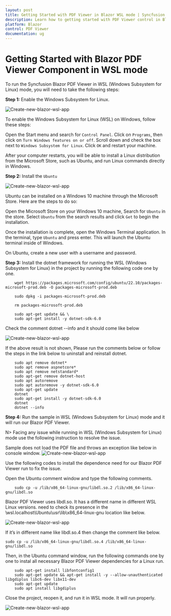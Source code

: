 ```yaml
---
layout: post
title: Getting Started with PDF Viewer in Blazor WSL mode | Syncfusion
description: Learn how to getting started with PDF Viewer control in Blazor WSL (Windows Subsystem for Linux) mode. 
platform: Blazor
control: PDF Viewer
documentation: ug
---
```


# Getting Started with Blazor PDF Viewer Component in WSL mode

To run the Syncfusion Blazor PDF Viewer in WSL (Windows Subsystem for Linux) mode, you will need to take the following steps:

**Step 1:** Enable the Windows Subsystem for Linux.

![Create-new-blazor-wsl-app](GettingStarted_images/1.png)

To enable the Windows Subsystem for Linux (WSL) on Windows, follow these steps:

Open the Start menu and search for `Control Panel`. Click on `Programs`, then click on `Turn Windows features on or off`. Scroll down and check the box next to `Windows Subsystem for Linux`. Click `OK` and restart your machine.

After your computer restarts, you will be able to install a Linux distribution from the Microsoft Store, such as Ubuntu, and run Linux commands directly in Windows.

**Step 2:** Install the `Ubuntu`

![Create-new-blazor-wsl-app](GettingStarted_images/2.png)

Ubuntu can be installed on a Windows 10 machine through the Microsoft Store. Here are the steps to do so:

Open the Microsoft Store on your Windows 10 machine, Search for `Ubuntu` in the store. Select `Ubuntu` from the search results and click `Get` to begin the installation.

Once the installation is complete, open the Windows Terminal application. In the terminal, type `Ubuntu` and press enter. This will launch the Ubuntu terminal inside of Windows.

On Ubuntu, create a new user with a username and password. 

**Step 3:** Install the dotnet framework for running the WSL (Windows Subsystem for Linux) in the project by running the following code one by one. 

```
    wget https://packages.microsoft.com/config/ubuntu/22.10/packages-microsoft-prod.deb -O packages-microsoft-prod.deb

    sudo dpkg -i packages-microsoft-prod.deb

    rm packages-microsoft-prod.deb

    sudo apt-get update && \
    sudo apt-get install -y dotnet-sdk-6.0

```

Check the comment dotnet --info and it should come like below

![Create-new-blazor-wsl-app](GettingStarted_images/3.png)

If the above result is not shown, Please run the comments below or follow the steps in the link below to uninstall and reinstall dotnet. 
```
    sudo apt remove dotnet*
    sudo apt remove aspnetcore*
    sudo apt remove netstandard*
    sudo apt-get remove dotnet-host
    sudo apt autoremove
    sudo apt autoremove -y dotnet-sdk-6.0
    sudo apt-get update
    dotnet
    sudo apt-get install -y dotnet-sdk-6.0
    dotnet
    dotnet --info

```
**Step 4:** Run the sample in WSL (Windows Subsystem for Linux) mode and it will run our Blazor PDF Viewer.

N> Facing any issue while running in WSL (Windows Subsystem for Linux) mode use the following instruction to resolve the issue.

Sample does not load the PDF file and throws an exception like below in console window. 
![Create-new-blazor-wsl-app](GettingStarted_images/4.png)

Use the following codes to install the dependence need for our Blazor PDF Viewer run to fix the issue.

Open the Ubuntu comment window and type the following comments.

```
    sudo cp -u /lib/x86_64-linux-gnu/libdl.so.2 /lib/x86_64-linux-gnu/libdl.so
```
Blazor PDF Viewer uses libdl.so. It has a different name in different WSL Linux versions. need to check its presence in the
\wsl.localhost\Ubuntu\usr\lib\x86_64-linux-gnu location like below.

![Create-new-blazor-wsl-app](GettingStarted_images/5.png)

If it’s in different name like libdl.so.4 then change the comment like below.

```
sudo cp -u /lib/x86_64-linux-gnu/libdl.so.4 /lib/x86_64-linux-gnu/libdl.so
```

Then, in the Ubuntu command window, run the following commands one by one to instal all necessary Blazor PDF Viewer dependencies for a Linux run. 

```
    sudo apt-get install libfontconfig1
    sudo apt-get update && apt-get install -y --allow-unauthenticated libgdiplus libc6-dev libx11-dev
    sudo apt-get update
    sudo apt install libgdiplus

```

Close the project, reopen it, and run it in WSL mode. It will run properly.

![Create-new-blazor-wsl-app](GettingStarted_images/6.png)